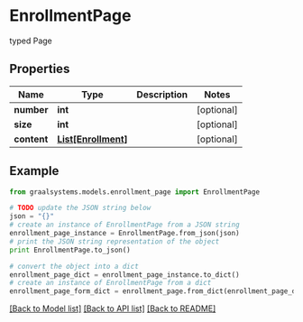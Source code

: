 # EnrollmentPage

typed Page

## Properties

Name | Type | Description | Notes
------------ | ------------- | ------------- | -------------
**number** | **int** |  | [optional] 
**size** | **int** |  | [optional] 
**content** | [**List[Enrollment]**](Enrollment.md) |  | [optional] 

## Example

```python
from graalsystems.models.enrollment_page import EnrollmentPage

# TODO update the JSON string below
json = "{}"
# create an instance of EnrollmentPage from a JSON string
enrollment_page_instance = EnrollmentPage.from_json(json)
# print the JSON string representation of the object
print EnrollmentPage.to_json()

# convert the object into a dict
enrollment_page_dict = enrollment_page_instance.to_dict()
# create an instance of EnrollmentPage from a dict
enrollment_page_form_dict = enrollment_page.from_dict(enrollment_page_dict)
```
[[Back to Model list]](../README.md#documentation-for-models) [[Back to API list]](../README.md#documentation-for-api-endpoints) [[Back to README]](../README.md)


